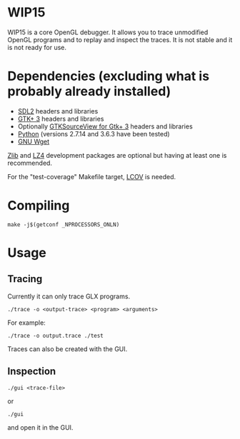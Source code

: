 # WIP15
WIP15 is a core OpenGL debugger. It allows you to trace unmodified OpenGL programs and to replay and inspect the traces. It is not stable and it is not ready for use.

# Dependencies (excluding what is probably already installed)
- [SDL2](https://libsdl.org) headers and libraries
- [GTK+ 3](http://www.gtk.org) headers and libraries
- Optionally [GTKSourceView for Gtk+ 3](https://wiki.gnome.org/Projects/GtkSourceView/) headers and libraries
- [Python](https://www.python.org/) (versions 2.7.14 and 3.6.3 have been tested)
- [GNU Wget](https://www.gnu.org/software/wget/)

[Zlib](http://zlib.net) and [LZ4](http://www.lz4.org) development packages are optional but having at least one is recommended.

For the "test-coverage" Makefile target, [LCOV](http://ltp.sourceforge.net/coverage/lcov.php) is needed.

# Compiling
```shell
make -j$(getconf _NPROCESSORS_ONLN)
```

# Usage
## Tracing
Currently it can only trace GLX programs.
```shell
./trace -o <output-trace> <program> <arguments>
```
For example:
```shell
./trace -o output.trace ./test
```
Traces can also be created with the GUI.

## Inspection
```shell
./gui <trace-file>
```
or
```shell
./gui
```
and open it in the GUI.
